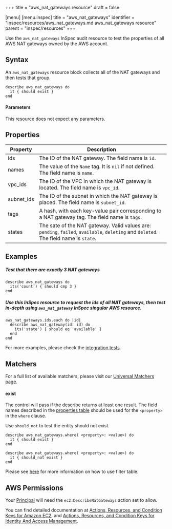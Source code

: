 +++
title = "aws_nat_gateways resource"
draft = false

[menu]
  [menu.inspec]
    title = "aws_nat_gateways"
    identifier = "inspec/resources/aws_nat_gateways.md aws_nat_gateways resource"
    parent = "inspec/resources"
+++


Use the `aws_nat_gateways` InSpec audit resource to test the properties of all AWS NAT gateways owned by the AWS account.

## Syntax

An `aws_nat_gateways` resource block collects all of the NAT gateways and then tests that group.

    describe aws_nat_gateways do
      it { should exist }
    end 

#### Parameters

This resource does not expect any parameters.

## Properties

|Property            | Description |
| ---                | --- |
|ids                 | The ID of the NAT gateway. The field name is `id`.|
|names               | The value of the `Name` tag. It is `nil` if not defined. The field name is `name`.|
|vpc\_ids            | The ID of the VPC in which the NAT gateway is located. The field name is `vpc_id`.|
|subnet\_ids         | The ID of the subnet in which the NAT gateway is placed. The field name is `subnet_id`.|
|tags                | A hash, with each key-value pair corresponding to a NAT gateway tag. The field name is `tags`.|
|states              | The sate of the NAT gateway. Valid values are: `pending`, `failed`, `available`, `deleting` and `deleted`. The field name is `state`.|


## Examples

##### Test that there are exactly 3 NAT gateways

    describe aws_nat_gateways do
      its('count') { should cmp 3 }
    end
    
    
##### Use this InSpec resource to request the ids of all NAT gateways, then test in-depth using `aws_nat_gateway` InSpec singular AWS resource.

    aws_nat_gateways.ids.each do |id|
      describe aws_nat_gateway(id: id) do
        its('state') { should eq 'available' }
      end
    end
    
For more examples, please check the [integration tests](../../test/integration/verify/controls/aws_nat_gateways.rb).
    
    
## Matchers

For a full list of available matchers, please visit our [Universal Matchers page](https://www.inspec.io/docs/reference/matchers/). 

#### exist

The control will pass if the describe returns at least one result.
The field names described in the [properties table](##-properties) should be used for the `<property>` in the `where` clause.

Use `should_not` to test the entity should not exist.

    describe aws_nat_gateways.where( <property>: <value>) do
      it { should exist }
    end
      
    describe aws_nat_gateways.where( <property>: <value>) do
      it { should_not exist }
    end

Please see [here](https://github.com/inspec/inspec/blob/master/docs/dev/filtertable-usage.md) for more information on how to use filter table.
            
## AWS Permissions

Your [Principal](https://docs.aws.amazon.com/IAM/latest/UserGuide/intro-structure.html#intro-structure-principal) will need the `ec2:DescribeNatGateways` action set to allow.

You can find detailed documentation at [Actions, Resources, and Condition Keys for Amazon EC2](https://docs.aws.amazon.com/IAM/latest/UserGuide/list_amazonec2.html), and [Actions, Resources, and Condition Keys for Identity And Access Management](https://docs.aws.amazon.com/IAM/latest/UserGuide/list_identityandaccessmanagement.html).
